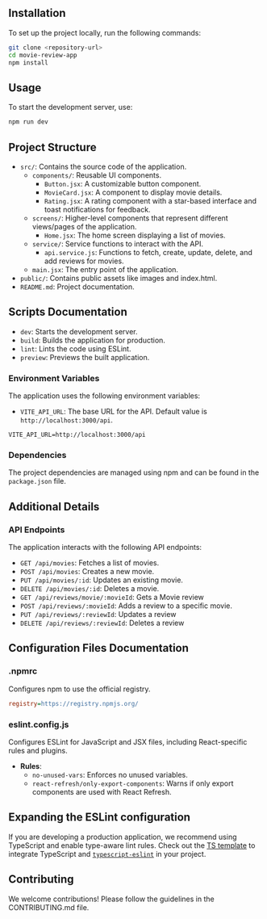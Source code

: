 ## Installation

To set up the project locally, run the following commands:

```bash
git clone <repository-url>
cd movie-review-app
npm install
```

## Usage

To start the development server, use:

```bash
npm run dev
```
## Project Structure

- `src/`: Contains the source code of the application.
  - `components/`: Reusable UI components.
    - `Button.jsx`: A customizable button component.
    - `MovieCard.jsx`: A component to display movie details.
    - `Rating.jsx`: A rating component with a star-based interface and toast notifications for feedback.
  - `screens/`: Higher-level components that represent different views/pages of the application.
    - `Home.jsx`: The home screen displaying a list of movies.
  - `service/`: Service functions to interact with the API.
    - `api.service.js`: Functions to fetch, create, update, delete, and add reviews for movies.
  - `main.jsx`: The entry point of the application.
- `public/`: Contains public assets like images and index.html.
- `README.md`: Project documentation.

## Scripts Documentation

- `dev`: Starts the development server.
- `build`: Builds the application for production.
- `lint`: Lints the code using ESLint.
- `preview`: Previews the built application.

### Environment Variables

The application uses the following environment variables:

- `VITE_API_URL`: The base URL for the API. Default value is `http://localhost:3000/api`.

```
VITE_API_URL=http://localhost:3000/api
```

### Dependencies

The project dependencies are managed using npm and can be found in the `package.json` file.


## Additional Details

### API Endpoints

The application interacts with the following API endpoints:

- `GET /api/movies`: Fetches a list of movies.
- `POST /api/movies`: Creates a new movie.
- `PUT /api/movies/:id`: Updates an existing movie.
- `DELETE /api/movies/:id`: Deletes a movie.
- `GET /api/reviews/movie/:movieId`: Gets a Movie review
- `POST /api/reviews/:movieId`: Adds a review to a specific movie.
- `PUT /api/reviews/:reviewId`: Updates a review
- `DELETE /api/reviews/:reviewId`: Deletes a review

## Configuration Files Documentation

### .npmrc

Configures npm to use the official registry.

```ini
registry=https://registry.npmjs.org/
```

### eslint.config.js

Configures ESLint for JavaScript and JSX files, including React-specific rules and plugins.

- **Rules**:
  - `no-unused-vars`: Enforces no unused variables.
  - `react-refresh/only-export-components`: Warns if only export components are used with React Refresh.


## Expanding the ESLint configuration

If you are developing a production application, we recommend using TypeScript and enable type-aware lint rules. Check out the [TS template](https://github.com/vitejs/vite/tree/main/packages/create-vite/template-react-ts) to integrate TypeScript and [`typescript-eslint`](https://typescript-eslint.io) in your project.

## Contributing

We welcome contributions! Please follow the guidelines in the CONTRIBUTING.md file.
